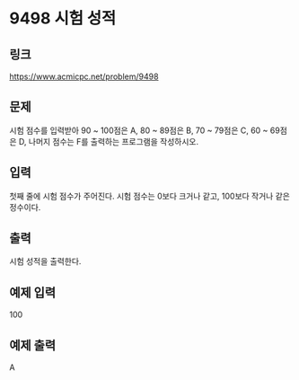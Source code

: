 # 9498 시험 성적

## 링크
https://www.acmicpc.net/problem/9498

## 문제
시험 점수를 입력받아 90 ~ 100점은 A, 80 ~ 89점은 B, 70 ~ 79점은 C, 60 ~ 69점은 D, 나머지 점수는 F를 출력하는 프로그램을 작성하시오.

## 입력
첫째 줄에 시험 점수가 주어진다. 시험 점수는 0보다 크거나 같고, 100보다 작거나 같은 정수이다.


## 출력
시험 성적을 출력한다.

## 예제 입력
100

## 예제 출력
A